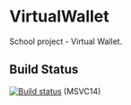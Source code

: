 # VirtualWallet
School project - Virtual Wallet. 

## Build Status
[![Build status](https://ci.appveyor.com/api/projects/status/2i3gvoqqoakd5sm0?svg=true)](https://ci.appveyor.com/project/Arcidev/virtualwallet) (MSVC14)
